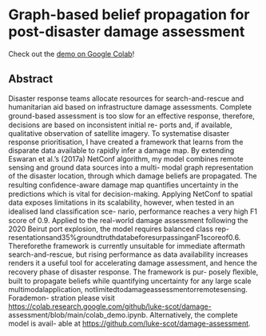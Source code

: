 # Graph-based belief propagation for post-disaster damage assessment

Check out the [demo on Google Colab](https://colab.research.google.com/github/luke-scot/damage-assessment/blob/main/colab_demo.ipynb)! 

## Abstract

Disaster response teams allocate resources for search-and-rescue and humanitarian aid
based on infrastructure damage assessments. Complete ground-based assessment is too
slow for an eﬀective response, therefore, decisions are based on inconsistent initial re-
ports and, if available, qualitative observation of satellite imagery. To systematise disaster
response prioritisation, I have created a framework that learns from the disparate data
available to rapidly infer a damage map. By extending Eswaran et al.’s (2017a) NetConf
algorithm, my model combines remote sensing and ground data sources into a multi-
modal graph representation of the disaster location, through which damage beliefs are
propagated. The resulting conﬁdence-aware damage map quantiﬁes uncertainty in the
predictions which is vital for decision-making. Applying NetConf to spatial data exposes
limitations in its scalability, however, when tested in an idealised land classiﬁcation sce-
nario, performance reaches a very high F1 score of 0.9. Applied to the real-world damage
assessment following the 2020 Beirut port explosion, the model requires balanced class rep-
resentationsand35%groundtruthdatabeforesurpassinganF1scoreof0.6. Thereforethe
framework is currently unsuitable for immediate aftermath search-and-rescue, but rising
performance as data availability increases renders it a useful tool for accelerating damage
assessment, and hence the recovery phase of disaster response. The framework is pur-
posely ﬂexible, built to propagate beliefs while quantifying uncertainty for any large scale
multimodalapplication, notlimitedtodamageassessmentorremotesensing. Forademon-
stration please visit https://colab.research.google.com/github/luke-scot/damage-
assessment/blob/main/colab_demo.ipynb. Alternatively, the complete model is avail-
able at https://github.com/luke-scot/damage-assessment.

